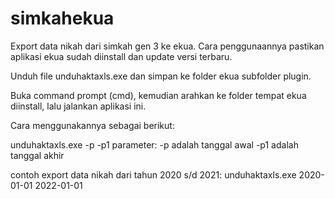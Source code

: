 # simkahekua
Export data nikah dari simkah gen 3 ke ekua. Cara penggunaannya pastikan aplikasi ekua sudah diinstall dan update versi terbaru.

Unduh file unduhaktaxls.exe dan simpan ke folder ekua subfolder plugin.

Buka command prompt (cmd), kemudian arahkan ke folder tempat ekua diinstall, lalu jalankan aplikasi ini.

Cara menggunakannya sebagai berikut:

unduhaktaxls.exe -p -p1
parameter:
-p adalah tanggal awal 
-p1 adalah tanggal akhir

contoh export data nikah dari tahun 2020 s/d 2021:
unduhaktaxls.exe 2020-01-01 2022-01-01
